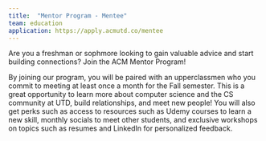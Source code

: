 ```yaml
---
title:  "Mentor Program - Mentee"
team: education
application: https://apply.acmutd.co/mentee
---
```

Are you a freshman or sophmore looking to gain valuable advice and start building connections? Join the ACM Mentor Program!

By joining our program, you will be paired with an upperclassmen who you commit to meeting at least once a month for the Fall semester. This is a great opportunity to learn more about computer science and the CS community at UTD, build relationships, and meet new people! You will also get perks such as access to resources such as Udemy courses to learn a new skill, monthly socials to meet other students, and exclusive workshops on topics such as resumes and LinkedIn for personalized feedback.